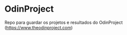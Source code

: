 # OdinProject
Repo para guardar os projetos e resultados do OdinProject (https://www.theodinproject.com)
